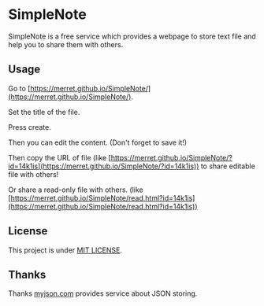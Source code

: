 # SimpleNote
SimpleNote is a free service which provides a webpage to store text file and help you to share them with others.

## Usage
Go to [https://merret.github.io/SimpleNote/](https://merret.github.io/SimpleNote/).

Set the title of the file.

Press create.

Then you can edit the content. (Don't forget to save it!)

Then copy the URL of file (like [https://merret.github.io/SimpleNote/?id=14k1is](https://merret.github.io/SimpleNote/?id=14k1is)) to share editable file with others!

Or share a read-only file with others. (like [https://merret.github.io/SimpleNote/read.html?id=14k1is](https://merret.github.io/SimpleNote/read.html?id=14k1is))

## License
This project is under [MIT LICENSE](https://github.com/Merret/SimpleNote/raw/master/LICENSE).

## Thanks
Thanks [myjson.com](https://myjson.com/) provides service about JSON storing.
